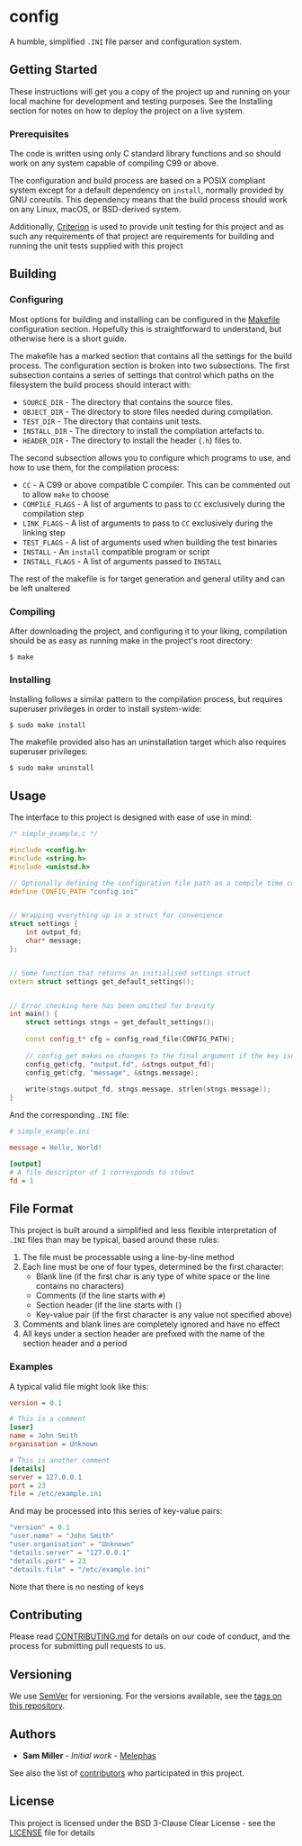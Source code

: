 # config

A humble, simplified `.INI` file parser and configuration system.



## Getting Started

These instructions will get you a copy of the project up and running
on your local machine for development and testing purposes. See
the Installing section for notes on how to deploy the project on a
live system.


### Prerequisites

The code is written using only C standard library functions and so should
work on any system capable of compiling C99 or above.

The configuration and build process are based on a POSIX compliant system
except for a default dependency on `install`, normally provided by GNU coreutils.
This dependency means that the build process should work on any Linux, macOS,
or BSD-derived system.

Additionally, [Criterion](https://github.com/Snaipe/Criterion) is used to provide
unit testing for this project and as such any requirements of that project are
requirements for building and running the unit tests supplied with this project


## Building

### Configuring

Most options for building and installing can be configured in
the [Makefile](Makefile) configuration section. Hopefully this
is straightforward to understand, but otherwise here is a short
guide.

The makefile has a marked section that contains all the settings for the
build process. The configuration section is broken into two subsections.
The first subsection contains a series of settings that control which paths on
the filesystem the build process should interact with:
- `SOURCE_DIR` - The directory that contains the source files.
- `OBJECT_DIR` - The directory to store files needed during compilation.
- `TEST_DIR` - The directory that contains unit tests.
- `INSTALL_DIR` - The directory to install the compilation artefacts to.
- `HEADER_DIR` - The directory to install the header (`.h`) files to.

The second subsection allows you to configure which programs to use, and how to use 
them, for the compilation process:
- `CC` - A C99 or above compatible C compiler. This can be commented out to allow `make` to choose
- `COMPILE_FLAGS` - A list of arguments to pass to `CC` exclusively during the compilation step
- `LINK_FLAGS` - A list of arguments to pass to `CC` exclusively during the linking step
- `TEST_FLAGS` - A list of arguments used when building the test binaries
- `INSTALL` - An `install` compatible program or script
- `INSTALL_FLAGS` - A list of arguments passed to `INSTALL`

The rest of the makefile is for target generation and general utility and can be
left unaltered

### Compiling

After downloading the project, and configuring it to your liking, compilation
should be as easy as running make in the project's root directory:

```shell
$ make
```

### Installing

Installing follows a similar pattern to the compilation process, but requires
superuser privileges in order to install system-wide:

```shell
$ sudo make install
```

The makefile provided also has an uninstallation target which also requires
superuser privileges:

```shell
$ sudo make uninstall
```

## Usage

The interface to this project is designed with ease of use in mind:

```c++
/* simple_example.c */

#include <config.h>
#include <string.h>
#include <unistsd.h>

// Optionally defining the configuration file path as a compile time constant
#define CONFIG_PATH "config.ini"


// Wrapping everything up in a struct for convenience
struct settings {
    int output_fd;
    char* message;
};


// Some function that returns an initialised settings struct
extern struct settings get_default_settings();


// Error checking here has been omitted for brevity
int main() {
    struct settings stngs = get_default_settings();
    
    const config_t* cfg = config_read_file(CONFIG_PATH);
    
    // config_get makes no changes to the final argument if the key isn't found
    config_get(cfg, "output.fd", &stngs.output_fd);
    config_get(cfg, "message", &stngs.message);
    
    write(stngs.output_fd, stngs.message, strlen(stngs.message));
}
```

And the corresponding `.INI` file:

```ini
# simple_example.ini

message = Hello, World!

[output]
# A file descriptor of 1 corresponds to stdout
fd = 1
```


## File Format

This project is built around a simplified and less flexible interpretation of `.INI`
files than may be typical, based around these rules:
1. The file must be processable using a line-by-line method
2. Each line must be one of four types, determined be the first character:
    - Blank line (if the first char is any type of white space or the line contains no characters)
    - Comments (if the line starts with `#`)
    - Section header (if the line starts with `[`)
    - Key-value pair (if the first character is any value not specified above)
3. Comments and blank lines are completely ignored and have no effect
4. All keys under a section header are prefixed with the name of the section header and a period


### Examples

A typical valid file might look like this: 

```ini
version = 0.1

# This is a comment
[user]
name = John Smith
organisation = Unknown

# This is another comment
[details]
server = 127.0.0.1
port = 23
file = /etc/example.ini
```

And may be processed into this series of key-value pairs:

```c++
"version" = 0.1
"user.name" = "John Smith"
"user.organisation" = "Unknown"
"details.server" = "127.0.0.1"
"details.port" = 23
"details.file" = "/etc/example.ini"
```

Note that there is no nesting of keys


## Contributing

Please read
[CONTRIBUTING.md](https://gist.github.com/PurpleBooth/b24679402957c63ec426)
for details on our code of conduct, and the process for submitting
pull requests to us.


## Versioning

We use [SemVer](http://semver.org/) for versioning. For the versions
available, see the
[tags on this repository](https://github.com/Melephas/tplate/tags).


## Authors

* **Sam Miller** - *Initial work* -
  [Melephas](https://github.com/Melephas)

See also the list of
[contributors](https://github.com/Melephas/config/graphs/contributors)
who participated in this project.


## License

This project is licensed under the BSD 3-Clause Clear License - see the
[LICENSE](LICENSE) file for details


